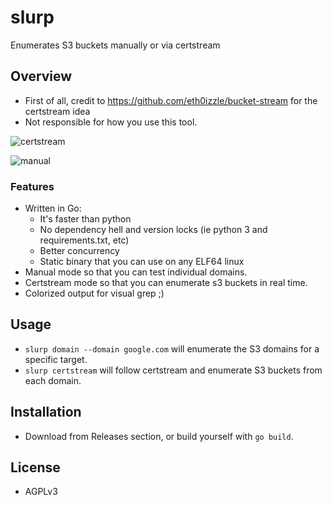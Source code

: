# slurp
Enumerates S3 buckets manually or via certstream

## Overview
- First of all, credit to https://github.com/eth0izzle/bucket-stream for the certstream idea
- Not responsible for how you use this tool.

![certstream](https://i.imgur.com/6JUDNI5.png)

![manual](https://i.imgur.com/d28yX1Y.png)

### Features
- Written in Go:
    - It's faster than python
    - No dependency hell and version locks (ie python 3 and requirements.txt, etc)
    - Better concurrency
    - Static binary that you can use on any ELF64 linux
- Manual mode so that you can test individual domains.
- Certstream mode so that you can enumerate s3 buckets in real time.
- Colorized output for visual grep ;)

## Usage
- `slurp domain --domain google.com` will enumerate the S3 domains for a specific target.
- `slurp certstream` will follow certstream and enumerate S3 buckets from each domain.

## Installation
- Download from Releases section, or build yourself with `go build`.

## License
- AGPLv3
